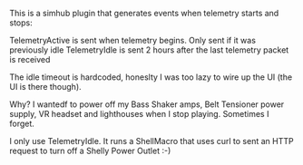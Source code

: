 This is a simhub plugin that generates events when telemetry starts and stops:

TelemetryActive is sent when telemetry begins. Only sent if it was previously idle
TelemetryIdle is sent 2 hours after the last telemetry packet is received

The idle timeout is hardcoded, honeslty I was too lazy to wire up the UI (the UI is there though).

Why? I wantedf to power off my Bass Shaker amps, Belt Tensioner power supply, VR headset and lighthouses when I stop playing. Sometimes I forget. 

I only use TelemetryIdle. It runs a ShellMacro that uses curl to sent an HTTP request to turn off a Shelly Power Outlet :-)
